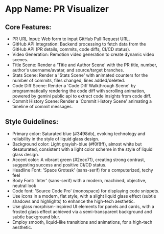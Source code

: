 # **App Name**: PR Visualizer

## Core Features:

- PR URL Input: Web form to input GitHub Pull Request URL.
- GitHub API Integration: Backend processing to fetch data from the GitHub API (PR details, commits, code diffs, CI/CD status).
- Video Generation: Remotion video generation to create dynamic video scenes.
- Title Scene: Render a 'Title and Author Scene' with the PR title, number, author's username/avatar, and source/target branches.
- Stats Scene: Render a 'Stats Scene' with animated counters for the number of commits, files changed, lines added/deleted.
- Code Diff Scene: Render a 'Code Diff Walkthrough Scene' by programmatically rendering the code diff with scrolling animation, powered by gemini public api to extract code insights from code diff.
- Commit History Scene: Render a 'Commit History Scene' animating a timeline of commit messages.

## Style Guidelines:

- Primary color: Saturated blue (#3498db), evoking technology and reliability in the style of liquid glass design.
- Background color: Light grayish-blue (#f0f8ff), almost white but desaturated, consistent with a light color scheme in the style of liquid glass design.
- Accent color: A vibrant green (#2ecc71), creating strong contrast, suggesting success and positive CI/CD status.
- Headline Font: 'Space Grotesk' (sans-serif) for a computerized, techy feel
- Body Font: 'Inter' (sans-serif) with a modern, machined, objective, neutral look
- Code font: 'Source Code Pro' (monospace) for displaying code snippets.
- Use icons in a modern, flat style, with a slight liquid glass effect (subtle shadows and highlights) to enhance the high-tech aesthetic.
- Use glass morphism-inspired UI elements for panels and cards, with a frosted glass effect achieved via a semi-transparent background and subtle background blur.
- Employ smooth, liquid-like transitions and animations, for a high-tech aesthetic.